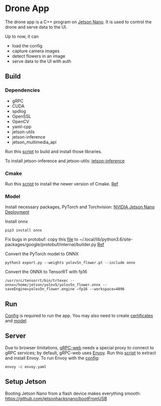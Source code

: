 # Drone App
The drone app is a C++ program on [Jetson Nano](https://developer.nvidia.com/embedded/jetson-nano-developer-kit). It is used to control the drone and serve data to the UI.

Up to now, it can 
- load the config
- capture camera images
- detect flowers in an image
- serve data to the UI with auth

## Build
### Dependencies

- gRPC
- CUDA
- spdlog
- OpenSSL
- OpenCV
- yaml-cpp
- jetson-utils
- jetson-inference
- jetson_multimedia_api

Run this [script](tools/libraries.sh) to build and install those libraries.

To install jetson-inference and jetson-utils: [jetson-inference](
https://github.com/dusty-nv/jetson-inference/blob/master/docs/building-repo-2.md)

### Cmake
Run this [script](tools/cmake.sh) to install the newer version of Cmake. [Ref](https://forums.developer.nvidia.com/t/having-problems-updating-cmake-on-xavier-nx/169265/2)

### Model
Install necessary packages, PyTorch and Torchvision: [NVIDIA Jetson Nano Deployment](https://github.com/ultralytics/yolov5/issues/9627)

Install onnx
```shell
pip3 install onnx
```

Fix bugs in protobuf: copy this [file](https://raw.githubusercontent.com/protocolbuffers/protobuf/main/python/google/protobuf/internal/builder.py) to ~/.local/lib/python3.6/site-packages/google/protobuf/internal/builder.py [Ref](https://stackoverflow.com/a/74089097)

Convert the PyTorch model to ONNX
```shell
python3 export.py --weights yolov5n_flower.pt --include onnx
```

Convert the ONNX to TensorRT with fp16 
```shell
/usr/src/tensorrt/bin/trtexec --onnx=/home/jetson/yolov5/yolov5n_flower.onnx --saveEngine=yolov5n_flower.engine —fp16 --workspace=4096
```

## Run
[Config](tools/config.yaml) is required to run the app. You may also need to create [certificates](/tools/cert/) and [model](/model/).

## Server

Due to browser limitations, [gRPC-web](https://github.com/grpc/grpc-web) needs a special proxy to connect to gRPC services; by default, gRPC-web uses [Envoy](https://www.envoyproxy.io/). Run this [script](tools/envoy.sh) to extract and install Envoy. To run Envoy with the [config](tools/envoy.yaml):

```shell
envoy -c envoy.yaml
```

## Setup Jetson
Booting Jetson Nano from a flash device makes everything smooth: https://github.com/jetsonhacksnano/bootFromUSB